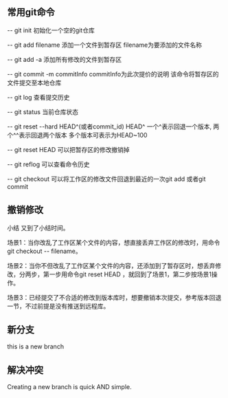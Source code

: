 ## 常用git命令
-- git init 初始化一个空的git仓库

-- git add filename   添加一个文件到暂存区  filename为要添加的文件名称

-- git add -a   添加所有修改的文件到暂存区

-- git commit -m commitInfo   commitInfo为此次提价的说明   该命令将暂存区的文件提交至本地仓库  

-- git log 查看提交历史

-- git status 当前仓库状态

-- git reset --hard HEAD^(或者commit_id)   HEAD^  一个^表示回退一个版本, 两个^^表示回退两个版本  多个版本可表示为HEAD~100

-- git reset HEAD <filename> 可以把暂存区的修改撤销掉

-- git reflog 可以查看命令历史

-- git checkout 可以将工作区的修改文件回退到最近的一次git add 或者git commit


## 撤销修改

小结
又到了小结时间。

场景1：当你改乱了工作区某个文件的内容，想直接丢弃工作区的修改时，用命令git checkout -- filename。

场景2：当你不但改乱了工作区某个文件的内容，还添加到了暂存区时，想丢弃修改，分两步，第一步用命令git reset HEAD <filename>，就回到了场景1，第二步按场景1操作。

场景3：已经提交了不合适的修改到版本库时，想要撤销本次提交，参考版本回退一节，不过前提是没有推送到远程库。

## 新分支
this is a new branch

## 解决冲突
Creating a new branch is quick AND simple.
